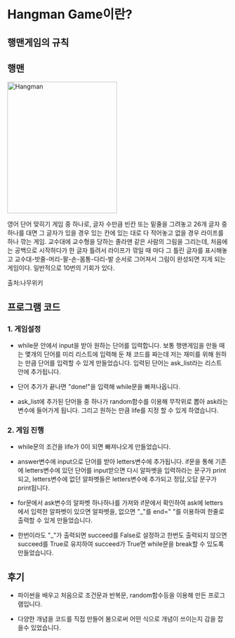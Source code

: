 Hangman Game이란?
============
행맨게임의 규칙
------------
## 행맨
<img src="https://ww.namu.la/s/8da5aeb17af9030aa1ab5e384308b50aa7bf4067b055a45bfc24fed7806747fc27b439f8b8f131efd3b3628ca3d1054d6e81de2543beb7eb94e8ac0415e2c8b3c11a06248644206bc5b3d5daf5917202cb23211c81df2368e0574b22e77e0f3f" width="250px" height="300px" title="Hangman" alt="Hangman"></img>
<p>
영어 단어 맞히기 게임 중 하나로, 글자 수만큼 빈칸 또는 밑줄을 그려놓고 26개 글자 중 하나를 대면 그 글자가 있을 경우 있는 칸에 있는 대로 다 적어놓고 없을 경우 라이프를 하나 깎는 게임. 
교수대에 교수형을 당하는 졸라맨 같은 사람의 그림을 그리는데, 처음에는 공백으로 시작하다가 한 글자 틀려서 라이프가 깎일 때 마다 그 틀린 글자를 표시해놓고 교수대-밧줄-머리-팔-손-몸통-다리-발 순서로 그어져서 
그림이 완성되면 지게 되는 게임이다. 일반적으로 10번의 기회가 있다.</p> 출처:나무위키


프로그램 코드
------------
### 1. 게임설정

* while문 안에서 input을 받아 원하는 단어를 입력합니다. 보통 행맨게임을 만들 때는 몇개의 단어를 미리 리스트에 입력해 둔 채 코드를 짜는데 저는 재미를 위해 원하는 만큼 단어를 입력할 수 있게 만들었습니다. 입력된 단어는 ask_list라는 리스트 안에 추가됩니다. 

* 단어 추가가 끝나면 "done!"을 입력해 while문을 빠져나옵니다.

* ask_list에 추가된 단어들 중 하나가 random함수를 이용해 무작위로 뽑아 ask라는 변수에 들어가게 됩니다. 그리고 원하는 만큼 life를 지정 할 수 있게 하였습니다.

### 2. 게임 진행

* while문의 조건을 life가 0이 되면 빠져나오게 만들었습니다.

* answer변수에 input으로 단어를 받아 letters변수에 추가됩니다. if문을 통해 기존에 letters변수에 있던 단어를 input받으면 다시 알파벳을 입력하라는 문구가 print되고, letters변수에 없던 알파벳들은 letters변수에 추가되고 정답,오답 문구가 print됩니다.

* for문에서 ask변수의 알파벳 하나하나를 가져와 if문에서 확인하여 ask에 letters에서 입력한 알파벳이 있으면 알파벳을, 없으면 "_"를 end=" "를 이용하여 한줄로 출력할 수 있게 만들었습니다.

* 한번이라도 "_"가 출력되면 succeed를 False로 설정하고 한번도 출력되지 않으면 succeed를 True로 유지하여 succeed가 True면 while문을 break할 수 있도록 만들었습니다.


후기
----

* 파이썬을 배우고 처음으로 조건문과 반복문, random함수등을 이용해 만든 프로그램입니다.

* 다양한 개념을 코드를 직접 만들어 봄으로써 어떤 식으로 개념이 쓰이는지 감을 잡을수 있었습니다.
